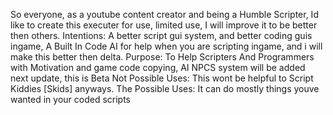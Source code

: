 So everyone, as a youtube content creator and being a Humble Scripter, Id like to create this executer for use, limited use, I will improve it to be better then others.
Intentions: A better script gui system, and better coding guis ingame, A Built In Code AI for help when you are scripting ingame, and i will make this better then delta.
Purpose: To Help Scripters And Programmers with Motivation and game code copying, AI NPCS system will be added next update, this is Beta
Not Possible Uses: This wont be helpful to Script Kiddies [Skids] anyways.
The Possible Uses: It can do mostly things youve wanted in your coded scripts
